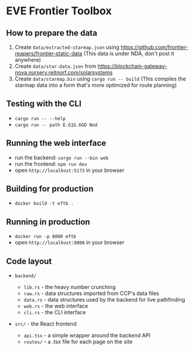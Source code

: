 # EVE Frontier Toolbox

## How to prepare the data
1. Create `data/extracted-starmap.json` using https://github.com/frontier-reapers/frontier-static-data (This data is under NDA, don't post it anywhere)
2. Create `data/star-data.json` from https://blockchain-gateway-nova.nursery.reitnorf.com/solarsystems
3. Create `data/starmap.bin` using `cargo run -- build` (This compiles the starmap data into a form that's more optimized for route planning)

## Testing with the CLI
* `cargo run -- --help`
* `cargo run -- path E.G1G.6GD Nod`

## Running the web interface
* run the backend: `cargo run --bin web`
* run the frontend: `npm run dev`
* open `http://localhost:5173` in your browser

## Building for production
* `docker build -t eftb .`

## Running in production
* `docker run -p 8000 eftb`
* open `http://localhost:8000` in your browser

## Code layout

* `backend/`
  * `lib.rs` - the heavy number crunching
  * `raw.rs` - data structures imported from CCP's data files
  * `data.rs` - data structures used by the backend for live pathfinding
  * `web.rs` - the web interface
  * `cli.rs` - the CLI interface

* `src/` - the React frontend
  * `api.tsx` - a simple wrapper around the backend API
  * `routes/` - a .tsx file for each page on the site
